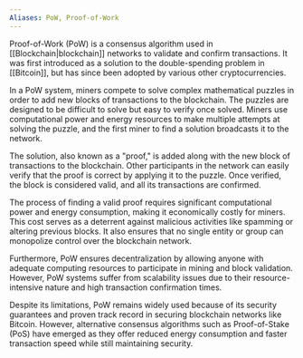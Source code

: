 ```yaml
---
Aliases: PoW, Proof-of-Work
---
```

Proof-of-Work (PoW) is a consensus algorithm used in [[Blockchain|blockchain]] networks to validate and confirm transactions. It was first introduced as a solution to the double-spending problem in [[Bitcoin]], but has since been adopted by various other cryptocurrencies.

In a PoW system, miners compete to solve complex mathematical puzzles in order to add new blocks of transactions to the blockchain. The puzzles are designed to be difficult to solve but easy to verify once solved. Miners use computational power and energy resources to make multiple attempts at solving the puzzle, and the first miner to find a solution broadcasts it to the network.

The solution, also known as a "proof," is added along with the new block of transactions to the blockchain. Other participants in the network can easily verify that the proof is correct by applying it to the puzzle. Once verified, the block is considered valid, and all its transactions are confirmed.

The process of finding a valid proof requires significant computational power and energy consumption, making it economically costly for miners. This cost serves as a deterrent against malicious activities like spamming or altering previous blocks. It also ensures that no single entity or group can monopolize control over the blockchain network.

Furthermore, PoW ensures decentralization by allowing anyone with adequate computing resources to participate in mining and block validation. However, PoW systems suffer from scalability issues due to their resource-intensive nature and high transaction confirmation times.

Despite its limitations, PoW remains widely used because of its security guarantees and proven track record in securing blockchain networks like Bitcoin. However, alternative consensus algorithms such as Proof-of-Stake (PoS) have emerged as they offer reduced energy consumption and faster transaction speed while still maintaining security.